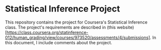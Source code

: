 # Statistical Inference Project

This repository contains the project for Coursera's Statistical Inference class.  The project's requirements are described in (this website)[https://class.coursera.org/statinference-012/human_grading/view/courses/973520/assessments/4/submissions].  In this document, I include comments about the project. 




